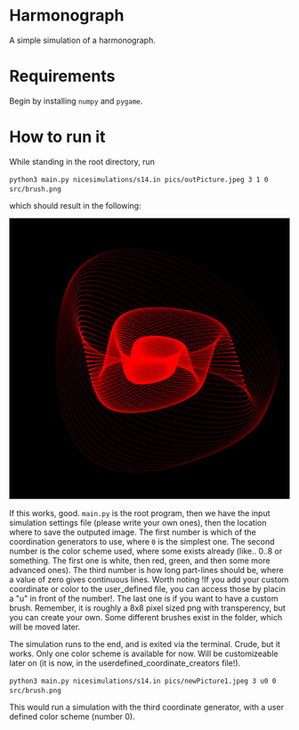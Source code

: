 # Harmonograph
A simple simulation of a harmonograph.

# Requirements
Begin by installing `numpy` and `pygame`.

# How to run it
While standing in the root directory, run

`python3 main.py nicesimulations/s14.in pics/outPicture.jpeg 3 1 0 src/brush.png`

which should result in the following:

![alt text](https://raw.githubusercontent.com/imarkstrom/Harmonograph/master/pics/outPicture.jpeg "Result of simulation")

If this works, good.
`main.py` is the root program, then we have the input simulation settings file (please write your own ones), then the location where to save the outputed image.
The first number is which of the coordination generators to use, where `0` is the simplest one.
The second number is the color scheme used, where some exists already (like.. 0..8 or something. The first one is white, then red, green, and then some more advanced ones).
The third number is how long part-lines should be, where a value of zero gives continuous lines. Worth noting !If you add your custom coordinate or color to the user_defined file, you can access those by placin a "u" in front of the number!.
The last one is if you want to have a custom brush. Remember, it is roughly a 8x8 pixel sized png with transperency, but you can create your own. Some different brushes exist in the folder, which will be moved later.

The simulation runs to the end, and is exited via the terminal. Crude, but it works.
Only one color scheme is available for now. Will be customizeable later on (it is now, in the userdefined_coordinate_creators file!).

`python3 main.py nicesimulations/s14.in pics/newPicture1.jpeg 3 u0 0 src/brush.png`

This would run a simulation with the third coordinate generator, with a user defined color scheme (number 0).